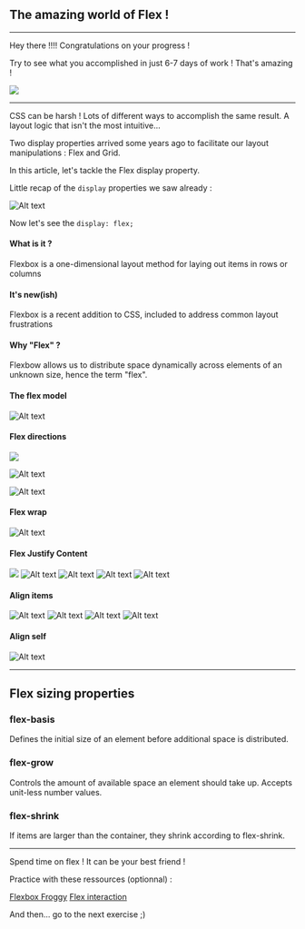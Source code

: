 ## The amazing world of Flex !

---

Hey there !!!! Congratulations on your progress !

Try to see what you accomplished in just 6-7 days of work ! That's amazing !

![](https://media.giphy.com/media/hZx2b9pzxcQT1dzVji/giphy.gif)

---

CSS can be harsh ! Lots of different ways to accomplish the same result. A layout logic that isn't the most intuitive…

Two display properties arrived some years ago to facilitate our layout manipulations : Flex and Grid.

In this article, let's tackle the Flex display property.

Little recap of the `display` properties we saw already :

![Alt text](./assets/image-2.png)

Now let's see the `display: flex;`

#### What is it ?

Flexbox is a one-dimensional layout method for laying out items in rows or columns

#### It's new(ish)

Flexbox is a recent addition to CSS, included to address common layout frustrations

#### Why "Flex" ?

Flexbow allows us to distribute space dynamically across elements of an unknown size, hence the term "flex".

#### The flex model

![Alt text](./assets/image-3.png)

#### Flex directions

![](./assets/image-5.png)

![Alt text](./assets/image-6.png)

![Alt text](./assets/image-7.png)

#### Flex wrap

![Alt text](./assets/image-8.png)

#### Flex Justify Content

![](./assets/image-9.png)
![Alt text](./assets/image-10.png)
![Alt text](./assets/image-11.png)
![Alt text](./assets/image-12.png)
![Alt text](./assets/image-13.png)

#### Align items

![Alt text](./assets/image-14.png)
![Alt text](./assets/image-15.png)
![Alt text](./assets/image-16.png)
![Alt text](./assets/image-17.png)

#### Align self

![Alt text](./assets/image-19.png)

---

## Flex sizing properties

### flex-basis

Defines the initial size of an element before additional space is distributed.

### flex-grow

Controls the amount of available space an element should take up. Accepts unit-less number values.

### flex-shrink

If items are larger than the container, they shrink according to flex-shrink.

---

Spend time on flex ! It can be your best friend !

Practice with these ressources (optionnal) :

[Flexbox Froggy](https://flexboxfroggy.com/)
[Flex interaction](https://codepen.io/enxaneta/pen/adLPwv)

And then... go to the next exercise ;)
